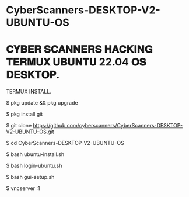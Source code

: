 # CyberScanners-DESKTOP-V2-UBUNTU-OS

# 𝐂𝐘𝐁𝐄𝐑 𝐒𝐂𝐀𝐍𝐍𝐄𝐑𝐒 𝐇𝐀𝐂𝐊𝐈𝐍𝐆 𝐓𝐄𝐑𝐌𝐔𝐗 𝐔𝐁𝐔𝐍𝐓𝐔 22.04 𝐎𝐒 𝐃𝐄𝐒𝐊𝐓𝐎𝐏.

TERMUX INSTALL.

$ pkg update && pkg upgrade

$ pkg install git

$ git clone https://github.com/cyberscanners/CyberScanners-DESKTOP-V2-UBUNTU-OS.git

$ cd CyberScanners-DESKTOP-V2-UBUNTU-OS

$ bash ubuntu-install.sh

$ bash login-ubuntu.sh

$ bash gui-setup.sh

$ vncserver :1
